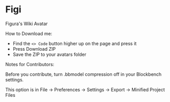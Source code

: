 # Figi
Figura's Wiki Avatar

How to Download me:

- Find the `<> Code` button higher up on the page and press it
- Press Download ZIP
- Save the ZIP to your avatars folder

Notes for Contributors:

Before you contribute, turn .bbmodel compression off in your Blockbench settings.

This option is in File -> Preferences -> Settings -> Export -> Minified Project Files
